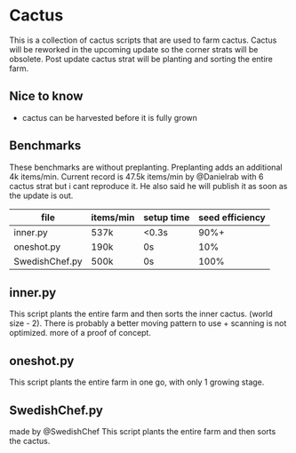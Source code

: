 # Cactus
This is a collection of cactus scripts that are used to farm cactus. Cactus will be reworked in the upcoming update so the corner strats will be obsolete. Post update cactus strat will be planting and sorting the entire farm.

## Nice to know
- cactus can be harvested before it is fully grown


## Benchmarks
These benchmarks are without preplanting. Preplanting adds an additional 4k items/min.
Current record is 47.5k items/min by @Danielrab with 6 cactus strat but i cant reproduce it. He also said he will publish it as soon as the update is out.

| file           | items/min | setup time | seed efficiency |
| -------------- | --------- | ---------- | --------------- |
| inner.py       | 537k      | <0.3s      | 90%+            |
| oneshot.py     | 190k      | 0s         | 10%             |
| SwedishChef.py | 500k      | 0s         | 100%            |


## inner.py
This script plants the entire farm and then sorts the inner cactus. (world size - 2). There is probably a better moving pattern to use + scanning is not optimized. more of a proof of concept.


## oneshot.py
This script plants the entire farm in one go, with only 1 growing stage.

## SwedishChef.py
made by @SwedishChef
This script plants the entire farm and then sorts the cactus.
